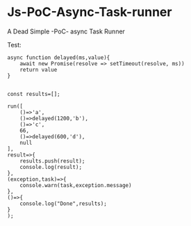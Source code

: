 # Js-PoC-Async-Task-runner
A Dead Simple  -PoC- async Task Runner

Test:
```
async function delayed(ms,value){
	await new Promise(resolve => setTimeout(resolve, ms))
	return value
}


const results=[];

run([
	()=>'a',
	()=>delayed(1200,'b'),
	()=>'c',
	66,
	()=>delayed(600,'d'),
	null
],
result=>{
	results.push(result);
	console.log(result);
},
(exception,task)=>{
	console.warn(task,exception.message)
},
()=>{
	console.log("Done",results);
}
);
```
